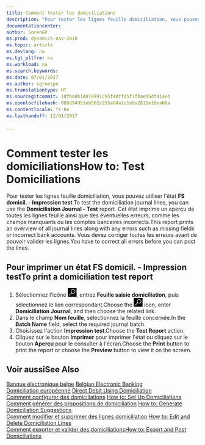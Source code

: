 ```yaml
---
title: Comment tester les domiciliations
description: "Pour tester les lignes feuille domiciliation, vous pouvez utiliser l'état **FS domicil. - Impression test**. Cet état imprime un aperçu de toutes les lignes feuille ainsi que des éventuelles erreurs, comme les champs manquants ou les comptes bancaires incorrects."
documentationcenter: 
author: SorenGP
ms.prod: dynamics-nav-2018
ms.topic: article
ms.devlang: na
ms.tgt_pltfrm: na
ms.workload: na
ms.search.keywords: 
ms.date: 07/01/2017
ms.author: sgroespe
ms.translationtype: HT
ms.sourcegitcommit: 1dfba8b14019991c95f40ffd5f7fbaed5df414eb
ms.openlocfilehash: 088d94951eb502c255a84a1c1e0a2815e16ea08a
ms.contentlocale: fr-be
ms.lasthandoff: 12/01/2017

---
```

# <a name="how-to-test-domiciliations"></a><span data-ttu-id="c4e89-104">Comment tester les domiciliations</span><span class="sxs-lookup"><span data-stu-id="c4e89-104">How to: Test Domiciliations</span></span>
<span data-ttu-id="c4e89-105">Pour tester les lignes feuille domiciliation, vous pouvez utiliser l'état **FS domicil. - Impression test**.</span><span class="sxs-lookup"><span data-stu-id="c4e89-105">To test the domiciliation journal lines, you can use the **Domiciliation Journal - Test** report.</span></span> <span data-ttu-id="c4e89-106">Cet état imprime un aperçu de toutes les lignes feuille ainsi que des éventuelles erreurs, comme les champs manquants ou les comptes bancaires incorrects.</span><span class="sxs-lookup"><span data-stu-id="c4e89-106">This report prints an overview of all journal lines along with any errors such as missing fields or incorrect bank accounts.</span></span> <span data-ttu-id="c4e89-107">Vous devez corriger toutes les erreurs avant de pouvoir valider les lignes.</span><span class="sxs-lookup"><span data-stu-id="c4e89-107">You have to correct all errors before you can post the lines.</span></span>  

## <a name="to-print-a-domiciliation-test-report"></a><span data-ttu-id="c4e89-108">Pour imprimer un état FS domicil. - Impression test</span><span class="sxs-lookup"><span data-stu-id="c4e89-108">To print a domiciliation test report</span></span>  

1.  <span data-ttu-id="c4e89-109">Sélectionnez l'icône ![Rechercher une page ou un état](../../media/ui-search/search_small.png "icône Rechercher une page ou un état"), entrez **Feuille saisie domiciliation**, puis sélectionnez le lien correspondant.</span><span class="sxs-lookup"><span data-stu-id="c4e89-109">Choose the ![Search for Page or Report](../../media/ui-search/search_small.png "Search for Page or Report icon") icon, enter **Domiciliation Journal**, and then choose the related link.</span></span>  
2.  <span data-ttu-id="c4e89-110">Dans le champ **Nom feuille**, sélectionnez la feuille concernée.</span><span class="sxs-lookup"><span data-stu-id="c4e89-110">In the **Batch Name** field, select the required journal batch.</span></span>  
3.  <span data-ttu-id="c4e89-111">Choisissez l'action **Impression test**.</span><span class="sxs-lookup"><span data-stu-id="c4e89-111">Choose the **Test Report** action.</span></span>  
4.  <span data-ttu-id="c4e89-112">Cliquez sur le bouton **Imprimer** pour imprimer l'état ou cliquez sur le bouton **Aperçu** pour le consulter à l'écran.</span><span class="sxs-lookup"><span data-stu-id="c4e89-112">Choose the **Print** button to print the report or choose the **Preview** button to view it on the screen.</span></span>  

## <a name="see-also"></a><span data-ttu-id="c4e89-113">Voir aussi</span><span class="sxs-lookup"><span data-stu-id="c4e89-113">See Also</span></span>  
 <span data-ttu-id="c4e89-114">[Banque électronique belge](belgian-electronic-banking.md) </span><span class="sxs-lookup"><span data-stu-id="c4e89-114">[Belgian Electronic Banking](belgian-electronic-banking.md) </span></span>  
 <span data-ttu-id="c4e89-115">[Domiciliation européenne](direct-debit-using-domiciliation.md) </span><span class="sxs-lookup"><span data-stu-id="c4e89-115">[Direct Debit Using Domiciliation](direct-debit-using-domiciliation.md) </span></span>  
 <span data-ttu-id="c4e89-116">[Comment configurer des domiciliations](how-to-set-up-domiciliations.md) </span><span class="sxs-lookup"><span data-stu-id="c4e89-116">[How to: Set Up Domiciliations](how-to-set-up-domiciliations.md) </span></span>  
 <span data-ttu-id="c4e89-117">[Comment générer des propositions de domiciliation](how-to-generate-domiciliation-suggestions.md) </span><span class="sxs-lookup"><span data-stu-id="c4e89-117">[How to: Generate Domiciliation Suggestions](how-to-generate-domiciliation-suggestions.md) </span></span>  
 <span data-ttu-id="c4e89-118">[Comment modifier et supprimer des lignes domiciliation](how-to-edit-and-delete-domiciliation-lines.md) </span><span class="sxs-lookup"><span data-stu-id="c4e89-118">[How to: Edit and Delete Domiciliation Lines](how-to-edit-and-delete-domiciliation-lines.md) </span></span>  
 [<span data-ttu-id="c4e89-119">Comment exporter et valider des domiciliations</span><span class="sxs-lookup"><span data-stu-id="c4e89-119">How to: Export and Post Domiciliations</span></span>](how-to-export-and-post-domiciliations.md)

